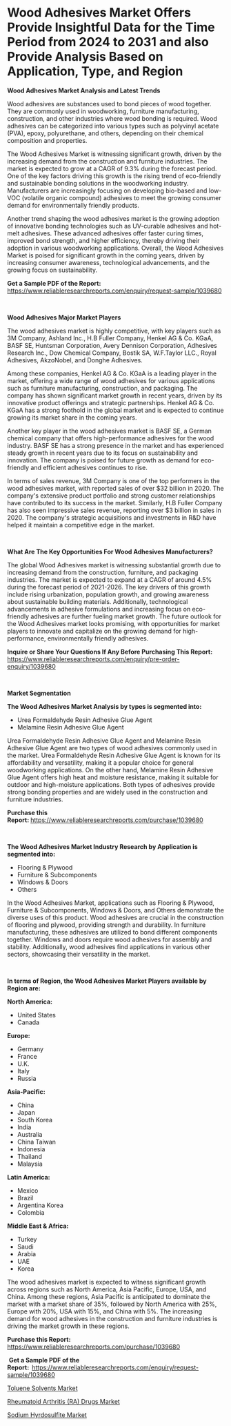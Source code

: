 <p><h1>Wood Adhesives Market Offers Provide Insightful Data for the Time Period from 2024 to 2031 and also Provide Analysis Based on Application, Type, and Region</h1></p><p><strong>Wood Adhesives Market Analysis and Latest Trends</strong></p>
<p><p>Wood adhesives are substances used to bond pieces of wood together. They are commonly used in woodworking, furniture manufacturing, construction, and other industries where wood bonding is required. Wood adhesives can be categorized into various types such as polyvinyl acetate (PVA), epoxy, polyurethane, and others, depending on their chemical composition and properties.</p><p>The Wood Adhesives Market is witnessing significant growth, driven by the increasing demand from the construction and furniture industries. The market is expected to grow at a CAGR of 9.3% during the forecast period. One of the key factors driving this growth is the rising trend of eco-friendly and sustainable bonding solutions in the woodworking industry. Manufacturers are increasingly focusing on developing bio-based and low-VOC (volatile organic compound) adhesives to meet the growing consumer demand for environmentally friendly products.</p><p>Another trend shaping the wood adhesives market is the growing adoption of innovative bonding technologies such as UV-curable adhesives and hot-melt adhesives. These advanced adhesives offer faster curing times, improved bond strength, and higher efficiency, thereby driving their adoption in various woodworking applications. Overall, the Wood Adhesives Market is poised for significant growth in the coming years, driven by increasing consumer awareness, technological advancements, and the growing focus on sustainability.</p></p>
<p><strong>Get a Sample PDF of the Report:&nbsp;</strong> <a href="https://www.reliableresearchreports.com/enquiry/request-sample/1039680">https://www.reliableresearchreports.com/enquiry/request-sample/1039680</a></p>
<p>&nbsp;</p>
<p><strong>Wood Adhesives Major Market Players</strong></p>
<p><p>The wood adhesives market is highly competitive, with key players such as 3M Company, Ashland Inc., H.B Fuller Company, Henkel AG & Co. KGaA, BASF SE, Huntsman Corporation, Avery Dennison Corporation, Adhesives Research Inc., Dow Chemical Company, Bostik SA, W.F.Taylor LLC., Royal Adhesives, AkzoNobel, and Donghe Adhesives.</p><p>Among these companies, Henkel AG & Co. KGaA is a leading player in the market, offering a wide range of wood adhesives for various applications such as furniture manufacturing, construction, and packaging. The company has shown significant market growth in recent years, driven by its innovative product offerings and strategic partnerships. Henkel AG & Co. KGaA has a strong foothold in the global market and is expected to continue growing its market share in the coming years.</p><p>Another key player in the wood adhesives market is BASF SE, a German chemical company that offers high-performance adhesives for the wood industry. BASF SE has a strong presence in the market and has experienced steady growth in recent years due to its focus on sustainability and innovation. The company is poised for future growth as demand for eco-friendly and efficient adhesives continues to rise.</p><p>In terms of sales revenue, 3M Company is one of the top performers in the wood adhesives market, with reported sales of over $32 billion in 2020. The company's extensive product portfolio and strong customer relationships have contributed to its success in the market. Similarly, H.B Fuller Company has also seen impressive sales revenue, reporting over $3 billion in sales in 2020. The company's strategic acquisitions and investments in R&D have helped it maintain a competitive edge in the market.</p></p>
<p>&nbsp;</p>
<p><strong>What Are The Key Opportunities For Wood Adhesives Manufacturers?</strong></p>
<p><p>The global Wood Adhesives market is witnessing substantial growth due to increasing demand from the construction, furniture, and packaging industries. The market is expected to expand at a CAGR of around 4.5% during the forecast period of 2021-2026. The key drivers of this growth include rising urbanization, population growth, and growing awareness about sustainable building materials. Additionally, technological advancements in adhesive formulations and increasing focus on eco-friendly adhesives are further fueling market growth. The future outlook for the Wood Adhesives market looks promising, with opportunities for market players to innovate and capitalize on the growing demand for high-performance, environmentally friendly adhesives.</p></p>
<p><strong>Inquire or Share Your Questions If Any Before Purchasing This Report:</strong> <a href="https://www.reliableresearchreports.com/enquiry/pre-order-enquiry/1039680">https://www.reliableresearchreports.com/enquiry/pre-order-enquiry/1039680</a></p>
<p>&nbsp;</p>
<p><strong>Market Segmentation</strong></p>
<p><strong>The Wood Adhesives Market Analysis by types is segmented into:</strong></p>
<p><ul><li>Urea Formaldehyde Resin Adhesive Glue Agent</li><li>Melamine Resin Adhesive Glue Agent</li></ul></p>
<p><p>Urea Formaldehyde Resin Adhesive Glue Agent and Melamine Resin Adhesive Glue Agent are two types of wood adhesives commonly used in the market. Urea Formaldehyde Resin Adhesive Glue Agent is known for its affordability and versatility, making it a popular choice for general woodworking applications. On the other hand, Melamine Resin Adhesive Glue Agent offers high heat and moisture resistance, making it suitable for outdoor and high-moisture applications. Both types of adhesives provide strong bonding properties and are widely used in the construction and furniture industries.</p></p>
<p><strong>Purchase this Report:&nbsp;</strong><a href="https://www.reliableresearchreports.com/purchase/1039680">https://www.reliableresearchreports.com/purchase/1039680</a></p>
<p>&nbsp;</p>
<p><strong>The Wood Adhesives Market Industry Research by Application is segmented into:</strong></p>
<p><ul><li>Flooring & Plywood</li><li>Furniture & Subcomponents</li><li>Windows & Doors</li><li>Others</li></ul></p>
<p><p>In the Wood Adhesives Market, applications such as Flooring & Plywood, Furniture & Subcomponents, Windows & Doors, and Others demonstrate the diverse uses of this product. Wood adhesives are crucial in the construction of flooring and plywood, providing strength and durability. In furniture manufacturing, these adhesives are utilized to bond different components together. Windows and doors require wood adhesives for assembly and stability. Additionally, wood adhesives find applications in various other sectors, showcasing their versatility in the market.</p></p>
<p>&nbsp;</p>
<p><strong>In terms of Region, the Wood Adhesives Market Players available by Region are:</strong></p>
<p>
    <p> <strong> North America: </strong>
        <ul>
            <li>United States</li>
            <li>Canada</li>
        </ul>
        </p> 
    <p> <strong> Europe: </strong>
        <ul>
            <li>Germany</li>
            <li>France</li>
            <li>U.K.</li>
            <li>Italy</li>
            <li>Russia</li>
        </ul>
        </p> 
    <p> <strong> Asia-Pacific: </strong>
        <ul>
            <li>China</li>
            <li>Japan</li>
            <li>South Korea</li>
            <li>India</li>
            <li>Australia</li>
            <li>China Taiwan</li>
            <li>Indonesia</li>
            <li>Thailand</li>
            <li>Malaysia</li>
        </ul>
        </p> 
    <p> <strong> Latin America: </strong>
        <ul>
            <li>Mexico</li>
            <li>Brazil</li>
            <li>Argentina Korea</li>
            <li>Colombia</li>
        </ul>
        </p> 
    <p> <strong> Middle East & Africa: </strong>
        <ul>
            <li>Turkey</li>
            <li>Saudi</li>
            <li>Arabia</li>
            <li>UAE</li>
            <li>Korea</li>
        </ul>
    </p>
    </p>
<p><p>The wood adhesives market is expected to witness significant growth across regions such as North America, Asia Pacific, Europe, USA, and China. Among these regions, Asia Pacific is anticipated to dominate the market with a market share of 35%, followed by North America with 25%, Europe with 20%, USA with 15%, and China with 5%. The increasing demand for wood adhesives in the construction and furniture industries is driving the market growth in these regions.</p></p>
<p><strong>Purchase this Report: </strong><a href="https://www.reliableresearchreports.com/purchase/1039680">https://www.reliableresearchreports.com/purchase/1039680</a></p>
<p>&nbsp;<strong>Get a Sample PDF of the Report:&nbsp;&nbsp;</strong><a href="https://www.reliableresearchreports.com/enquiry/request-sample/1039680">https://www.reliableresearchreports.com/enquiry/request-sample/1039680</a></p>
<p><strong></strong></p>
<p><p><a href="https://github.com/nancykennedykellievqfqt2/Market-Research-Report-List-1/blob/main/toluene-solvents-market.md">Toluene Solvents Market</a></p><p><a href="https://view.publitas.com/reportprime-1/rheumatoid-arthritis-ra-drugs-market-with-the-goal-of-estimating-the-market-size-and-future-growth-potential-of-various-market-segments-based-on-component-applications-end-user-and-region/">Rheumatoid Arthritis (RA) Drugs Market</a></p><p><a href="https://view.publitas.com/reportprime-1/decoding-the-sodium-hyrdosulfite-market-a-deep-dive-into-the-latest-market-trends-market-segmentation-and-competitive-analysis/">Sodium Hyrdosulfite Market</a></p></p>